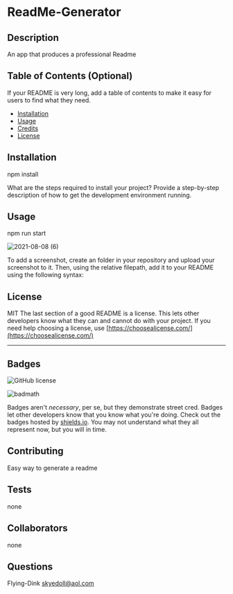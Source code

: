 
# ReadMe-Generator


## Description
 An app that produces a  professional Readme

## Table of Contents (Optional)

If your README is very long, add a table of contents to make it easy for users to find what they need.

* [Installation](#installation)
* [Usage](#usage)
* [Credits](#credits)
* [License](#license)


## Installation
npm install

What are the steps required to install your project? Provide a step-by-step description of how to get the development environment running.


## Usage 
npm run start

![2021-08-08 (6)](https://user-images.githubusercontent.com/83742550/128620805-8a1a54e7-7100-4022-9ab6-87df561eae8a.png)


To add a screenshot, create an  folder in your repository and upload your screenshot to it. Then, using the relative filepath, add it to your README using the following syntax:


## License
MIT
The last section of a good README is a license. This lets other developers know what they can and cannot do with your project. If you need help choosing a license, use [https://choosealicense.com/](https://choosealicense.com/)


---



## Badges
![GitHub license](https://img.shields.io/badge/license-MIT-blue.svg)


![badmath](https://img.shields.io/github/languages/top/nielsenjared/badmath)

Badges aren't _necessary_, per se, but they demonstrate street cred. Badges let other developers know that you know what you're doing. Check out the badges hosted by [shields.io](https://shields.io/). You may not understand what they all represent now, but you will in time.


## Contributing
Easy way to generate a readme



## Tests
none






## Collaborators
none










## Questions

Flying-Dink
skyedoll@aol.com
